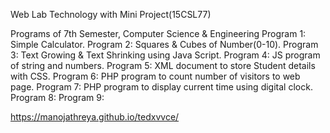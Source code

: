 Web Lab Technology with Mini Project(15CSL77) 

Programs of 7th Semester, Computer Science & Engineering
Program 1: Simple Calculator.
Program 2: Squares & Cubes of Number(0-10).
Program 3: Text Growing & Text Shrinking using Java Script.
Program 4: JS program of string and numbers.
Program 5: XML document to store Student details with CSS.
Program 6: PHP program to count number of visitors to web page.
Program 7: PHP program to display current time using digital clock.
Program 8: 
Program 9:

https://manojathreya.github.io/tedxvvce/
